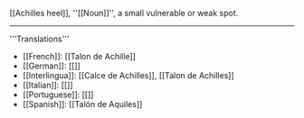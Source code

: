 [[Achilles heel]], ''[[Noun]]'', a small vulnerable or weak spot.

---- 
'''Translations''' 
* [[French]]: [[Talon de Achille]] 
* [[German]]: [[]] 
* [[Interlingua]]: [[Calce de Achilles]], [[Talon de Achilles]] 
* [[Italian]]: [[]] 
* [[Portuguese]]: [[]] 
* [[Spanish]]: [[Talón de Aquiles]]